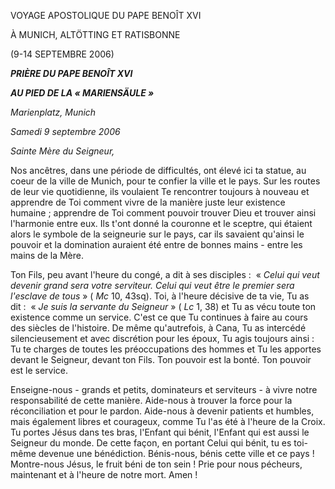 VOYAGE APOSTOLIQUE DU PAPE BENOÎT XVI

À MUNICH, ALTÖTTING ET RATISBONNE

(9-14 SEPTEMBRE 2006)

***PRIÈRE DU PAPE BENOÎT XVI***

***AU PIED DE LA « *MARIENSÄULE* »***

*Marienplatz, Munich*

*Samedi 9 septembre 2006*

*Sainte Mère du Seigneur,*

Nos ancêtres, dans une période de difficultés, ont élevé ici ta statue, au coeur de la ville de Munich, pour te confier la ville et le pays. Sur les routes de leur vie quotidienne, ils voulaient Te rencontrer toujours à nouveau et apprendre de Toi comment vivre de la manière juste leur existence humaine ; apprendre de Toi comment pouvoir trouver Dieu et trouver ainsi l'harmonie entre eux. Ils t'ont donné la couronne et le sceptre, qui étaient alors le symbole de la seigneurie sur le pays, car ils savaient qu'ainsi le pouvoir et la domination auraient été entre de bonnes mains - entre les mains de la Mère.

Ton Fils, peu avant l'heure du congé, a dit à ses disciples :  « *Celui qui veut devenir grand sera votre serviteur. Celui qui veut être le premier sera l'esclave de tous* » ( *Mc* 10, 43sq). Toi, à l'heure décisive de ta vie, Tu as dit :  « *Je suis la servante du Seigneur* » ( *Lc* 1, 38) et Tu as vécu toute ton existence comme un service. C'est ce que Tu continues à faire au cours des siècles de l'histoire. De même qu'autrefois, à Cana, Tu as intercédé silencieusement et avec discrétion pour les époux, Tu agis toujours ainsi :  Tu te charges de toutes les préoccupations des hommes et Tu les apportes devant le Seigneur, devant ton Fils. Ton pouvoir est la bonté. Ton pouvoir est le service.

Enseigne-nous - grands et petits, dominateurs et serviteurs - à vivre notre responsabilité de cette manière. Aide-nous à trouver la force pour la réconciliation et pour le pardon. Aide-nous à devenir patients et humbles, mais également libres et courageux, comme Tu l'as été à l'heure de la Croix. Tu portes Jésus dans tes bras, l'Enfant qui bénit, l'Enfant qui est aussi le Seigneur du monde. De cette façon, en portant Celui qui bénit, tu es toi-même devenue une bénédiction. Bénis-nous, bénis cette ville et ce pays ! Montre-nous Jésus, le fruit béni de ton sein ! Prie pour nous pécheurs, maintenant et à l'heure de notre mort. Amen !